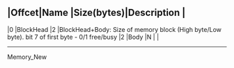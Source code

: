 
|Offcet|Name           |Size(bytes)|Description                                                         |
---------------------------------------------------------------------------------------------------------
|0     |BlockHead      |2          |BlockHead+Body: Size of memory block (High byte/Low byte). bit 7 of first byte - 0/1 free/busy
|2     |Body           |N          |                                                                    |

----------------

Memory_New